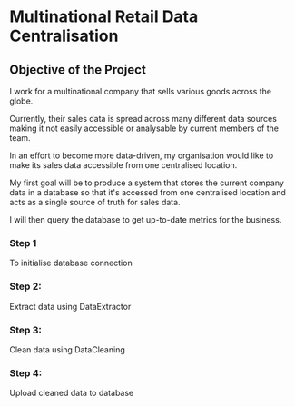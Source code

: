 # Multinational Retail Data Centralisation

## Objective of the Project
I work for a multinational company that sells various goods across the globe.

Currently, their sales data is spread across many different data sources making it not easily accessible or analysable by current members of the team.

In an effort to become more data-driven, my organisation would like to make its sales data accessible from one centralised location.

My first goal will be to produce a system that stores the current company data in a database so that it's accessed from one centralised location and acts as a single source of truth for sales data.

I will then query the database to get up-to-date metrics for the business.

### Step 1
To initialise database connection
### Step 2: 
Extract data using DataExtractor

### Step 3: 
Clean data using DataCleaning

### Step 4: 
Upload cleaned data to database
